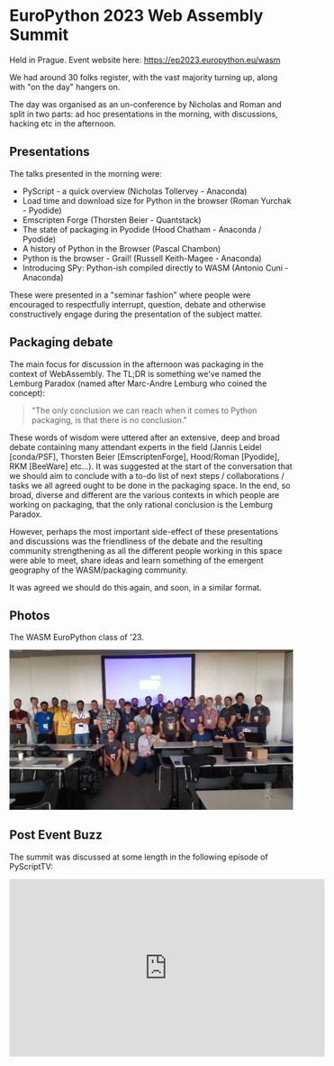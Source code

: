 # EuroPython 2023 Web Assembly Summit

Held in Prague. Event website here: https://ep2023.europython.eu/wasm

We had around 30 folks register, with the vast majority turning up, along with
"on the day" hangers on.

The day was organised as an un-conference by Nicholas and Roman and split in
two parts: ad hoc presentations in the morning, with discussions, hacking etc
in the afternoon.

## Presentations

The talks presented in the morning were:

* PyScript - a quick overview (Nicholas Tollervey - Anaconda)
* Load time and download size for Python in the browser (Roman Yurchak -
  Pyodide)
* Emscripten Forge (Thorsten Beier - Quantstack)
* The state of packaging in Pyodide (Hood Chatham - Anaconda / Pyodide)
* A history of Python in the Browser (Pascal Chambon)
* Python is the browser - Grail! (Russell Keith-Magee - Anaconda)
* Introducing SPy: Python-ish compiled directly to WASM (Antonio Cuni -
  Anaconda)

These were presented in a "seminar fashion" where people were encouraged to
respectfully interrupt, question, debate and otherwise constructively engage
during the presentation of the subject matter.

## Packaging debate

The main focus for discussion in the afternoon was packaging in the context of
WebAssembly. The TL;DR is something we've named the Lemburg Paradox (named
after Marc-Andre Lemburg who coined the concept):

> "The only conclusion we can reach when it comes to Python packaging, is that
> there is no conclusion."

These words of wisdom were uttered after an extensive, deep and broad debate 
containing many attendant experts in the field (Jannis Leidel [conda/PSF],
Thorsten Beier [EmscriptenForge], Hood/Roman [Pyodide], RKM [BeeWare] etc...).
It was suggested at the start of the conversation that we should aim to
conclude with a to-do list of next steps / collaborations / tasks we all agreed
ought to be done in the packaging space. In the end, so broad, diverse and
different are the various contexts in which people are working on packaging,
that the only rational conclusion is the Lemburg Paradox.

However, perhaps the most important side-effect of these presentations and
discussions was the friendliness of the debate and the resulting community
strengthening as all the different people working in this space were able to
meet, share ideas and learn something of the emergent geography of the
WASM/packaging community.

It was agreed we should do this again, and soon, in a similar format.

## Photos

The WASM EuroPython class of '23.

![The WASM EuroPython class of '23](wasm_europython2023.jpeg "The WASM EuroPython class of '23")

## Post Event Buzz

The summit was discussed at some length in the following episode of PyScriptTV:

<iframe width="560" height="315" src="https://www.youtube.com/embed/QPXCEC1OoMM" title="YouTube video player" frameborder="0" allow="accelerometer; autoplay; clipboard-write; encrypted-media; gyroscope; picture-in-picture; web-share" allowfullscreen></iframe>

